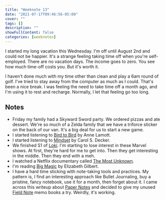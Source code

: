 ```yaml
---
title: "Weeknote 13"
date: "2021-07-17T09:46:56-05:00"
cover: ""
tags: []
description: ""
showFullContent: false
categories: [weeknotes]
---
```


I started my long vacation this Wednesday. I'm off until August 2nd and could not be happier. It's a strange feeling taking time off when you're self-employed. There are no vacation days. The income goes to zero. You see how much time-off costs you. But it's worth it.

I haven't done much with my time other than clean and play a 6am round of golf. I've tried to stay away from the computer as much as I could. That's been a nice break. I was feeling the need to take time off a month ago, and I'm using it to rest and recharge. Normally, I let that feeling go too long.

## Notes

* Friday my family had a Skyward Sword party. We ordered pizzas and ate dessert. We're so much of a Zelda family that we have a triforce sticker on the back of our van. It's a big deal for us to start a new game.
* I started listening to [Bird to Bird](https://www.goodreads.com/book/show/12543.Bird_by_Bird) by Anne Lamott.
* I started listening to [Mindset](https://www.goodreads.com/book/show/40745.Mindset) by Carol S. Decker.
* We finished S1 of [Loki](https://www.imdb.com/title/tt9140554/). I'm starting to lose interest in these Marvel shows. At first, they're hard for me to get into. Then they get interesting in the middle. Then they end with a meh.
* I watched a Netflix documentary called [The Most Unknown](https://www.netflix.com/title/80222042).
* I'm reading [Big Magic](https://www.goodreads.com/book/show/24453082-big-magic) by Elizabeth Gilbert.
* I have a hard time sticking with note-taking tools and practices. My pattern is, I find an interesting approach like Bullet Journaling, buy a pristine, fancy notebook, use it for a month, then forget about it. I came across this writeup about [Paper Notes](https://macwright.com/2019/01/02/paper-notes.html) and decided to give my unused [Field Note](https://fieldnotesbrand.com/) memo books a try. Weirdly, it's working.